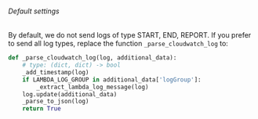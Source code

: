 ###### Default settings

By default, we do not send logs of type START, END, REPORT.
If you prefer to send all log types, replace the function `_parse_cloudwatch_log` to:

```py
def _parse_cloudwatch_log(log, additional_data):
    # type: (dict, dict) -> bool
    _add_timestamp(log)
    if LAMBDA_LOG_GROUP in additional_data['logGroup']:
        _extract_lambda_log_message(log)
    log.update(additional_data)
    _parse_to_json(log)
    return True
```
